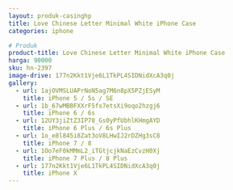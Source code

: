 ```yaml
---
layout: produk-casinghp
title: Love Chinese Letter Minimal White iPhone Case
categories: iphone

# Produk
product-title: Love Chinese Letter Minimal White iPhone Case
harga: 90000
sku: hn-2397
image-drive: 177n2Kkt1Vje6L1TkPL4SIDNidXcA3q0j
gallery:
  - url: 1ajOVMSLUAPrNoN5ag7M6n8pX5PZjESyM
    title: iPhone 5 / 5s / SE
  - url: 1b_67wMBBFXXrF5fs7etsXi9oqo2hzgj6
    title: iPhone 6 / 6s
  - url: 12UY3jiZtZ3IP78_Gs0yPfUbhlKHmgAYD
    title: iPhone 6 Plus / 6s Plus
  - url: 1o_e8l845i8Zat3oV8LHwIJ2rDZHg3sC8
    title: iPhone 7 / 8
  - url: 1Oo7eF0kMMmL2_iTGtjcjkNaEzCvzH0Xj
    title: iPhone 7 Plus / 8 Plus
  - url: 177n2Kkt1Vje6L1TkPL4SIDNidXcA3q0j
    title: iPhone X
---
```

